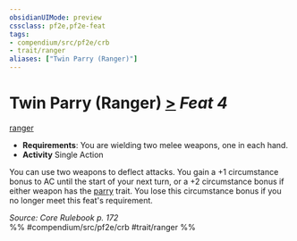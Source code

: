 ```yaml
---
obsidianUIMode: preview
cssclass: pf2e,pf2e-feat
tags:
- compendium/src/pf2e/crb
- trait/ranger
aliases: ["Twin Parry (Ranger)"]
---
```

# Twin Parry (Ranger)  [>](../../Rules/core-rulebook/chapter-9-playing-the-game.md#Actions "Single Action") *Feat 4*  
[ranger](../../Rules/traits/ranger.md)  

- **Requirements**: You are wielding two melee weapons, one in each hand.
- **Activity** Single Action

You can use two weapons to deflect attacks. You gain a +1 circumstance bonus to AC until the start of your next turn, or a +2 circumstance bonus if either weapon has the [parry](../../Rules/traits/parry.md) trait. You lose this circumstance bonus if you no longer meet this feat's requirement.

*Source: Core Rulebook p. 172*  
%% #compendium/src/pf2e/crb #trait/ranger %%